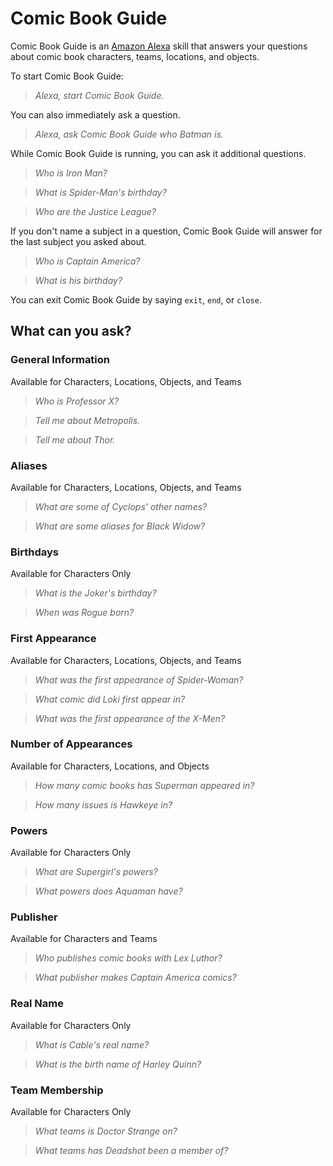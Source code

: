 # Comic Book Guide

Comic Book Guide is an
[Amazon Alexa](https://developer.amazon.com/public/solutions/alexa)
skill that answers your questions about comic book characters, teams,
locations, and objects.

To start Comic Book Guide:

> *Alexa, start Comic Book Guide.*

You can also immediately ask a question.

> *Alexa, ask Comic Book Guide who Batman is.*

While Comic Book Guide is running, you can ask it additional questions.

> *Who is Iron Man?*

> *What is Spider-Man's birthday?*

> *Who are the Justice League?*

If you don't name a subject in a question, Comic Book Guide will answer for
the last subject you asked about.

> *Who is Captain America?*

> *What is his birthday?*

You can exit Comic Book Guide by saying `exit`, `end`, or `close`.

## What can you ask?

### General Information

Available for Characters, Locations, Objects, and Teams

> *Who is Professor X?*

> *Tell me about Metropolis.*

> *Tell me about Thor.*

### Aliases

Available for Characters, Locations, Objects, and Teams

> *What are some of Cyclops' other names?*

> *What are some aliases for Black Widow?*

### Birthdays

Available for Characters Only

> *What is the Joker's birthday?*

> *When was Rogue born?*

### First Appearance

Available for Characters, Locations, Objects, and Teams

> *What was the first appearance of Spider-Woman?*

> *What comic did Loki first appear in?*

> *What was the first appearance of the X-Men?*

### Number of Appearances

Available for Characters, Locations, and Objects

> *How many comic books has Superman appeared in?*

> *How many issues is Hawkeye in?*

### Powers

Available for Characters Only

> *What are Supergirl's powers?*

> *What powers does Aquaman have?*

### Publisher

Available for Characters and Teams

> *Who publishes comic books with Lex Luthor?*

> *What publisher makes Captain America comics?*

### Real Name

Available for Characters Only

> *What is Cable's real name?*

> *What is the birth name of Harley Quinn?*

### Team Membership

Available for Characters Only

> *What teams is Doctor Strange on?*

> *What teams has Deadshot been a member of?*
